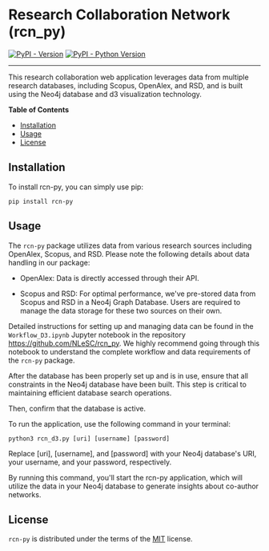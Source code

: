 # Research Collaboration Network (rcn_py)

[![PyPI - Version](https://img.shields.io/pypi/v/rcn-py.svg)](https://pypi.org/project/rcn-py)
[![PyPI - Python Version](https://img.shields.io/pypi/pyversions/rcn-py.svg)](https://pypi.org/project/rcn-py)

-----

This research collaboration web application leverages data from multiple research databases, including Scopus, OpenAlex, and RSD, and is built using the Neo4j database and d3 visualization technology.

**Table of Contents**

- [Installation](#installation)
- [Usage](#usage)
- [License](#license)

## Installation

To install rcn-py, you can simply use pip:
```console
pip install rcn-py
```

## Usage

The `rcn-py` package utilizes data from various research sources including OpenAlex, Scopus, and RSD. Please note the following details about data handling in our package:

- OpenAlex: Data is directly accessed through their API.

- Scopus and RSD: For optimal performance, we've pre-stored data from Scopus and RSD in a Neo4j Graph Database. Users are required to manage the data storage for these two sources on their own.

Detailed instructions for setting up and managing data can be found in the `Workflow_D3.ipynb` Jupyter notebook in the repository https://github.com/NLeSC/rcn_py. We highly recommend going through this notebook to understand the complete workflow and data requirements of the `rcn-py` package.

After the database has been properly set up and is in use, ensure that all constraints in the Neo4j database have been built. This step is critical to maintaining efficient database search operations.

Then, confirm that the database is active.

To run the application, use the following command in your terminal:

```console
python3 rcn_d3.py [uri] [username] [password]
```

Replace [uri], [username], and [password] with your Neo4j database's URI, your username, and your password, respectively.

By running this command, you'll start the rcn-py application, which will utilize the data in your Neo4j database to generate insights about co-author networks.

## License

`rcn-py` is distributed under the terms of the [MIT](https://spdx.org/licenses/MIT.html) license.
